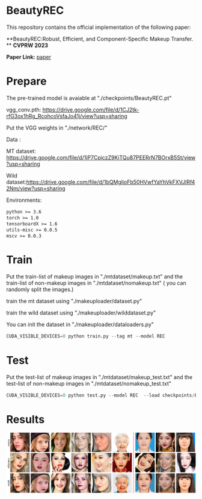 
# BeautyREC

This repository contains the official implementation of the following paper:

**BeautyREC:Robust, Efficient, and Component-Specific Makeup Transfer.  **    **CVPRW 2023**

**Paper Link:**  [paper](https://arxiv.org/abs/2212.05855)



# Prepare

The pre-trained model is avaiable at  "./checkpoints/BeautyREC.pt"

vgg_conv.pth: https://drive.google.com/file/d/1CJ2tk-rfG3ox1hRg_RcohcoVsfaJo41j/view?usp=sharing

Put the VGG weights in "./network/REC/"

Data :

MT dataset: https://drive.google.com/file/d/1jP7CpiczZ9KjTQu87PEERrN7BOrxB5St/view?usp=sharing

Wild dataset:https://drive.google.com/file/d/1bQMglioFb50HVwfYaYhVkFXVJIRf42Nm/view?usp=sharing 

Environments: 

```
python >= 3.6
torch >= 1.0
tensorboardX >= 1.6
utils-misc >= 0.0.5
mscv >= 0.0.3
```



# Train 

Put the train-list of makeup images in "./mtdataset/makeup.txt" and the train-list of non-makeup images in "./mtdataset/nomakeup.txt" ( you can randomly split the images.)

train the mt dataset  using "./makeuploader/dataset.py"

train the wild dataset using "./makeuploader/wilddataset.py"

You can init the dataset  in "./makeuploader/dataloaders.py"

```python
CUDA_VISIBLE_DEVICES=0 python train.py --tag mt --model REC 
```



# Test

Put the test-list of makeup images in "./mtdataset/makeup_test.txt" and the test-list of non-makeup images in "./mtdataset/nomakeup_test.txt" 

```python
CUDA_VISIBLE_DEVICES=0 python test.py --model REC  --load checkpoints/BeautyREC.pt
```



# Results

![image-20230504144511674](./figs/img.jpg)

